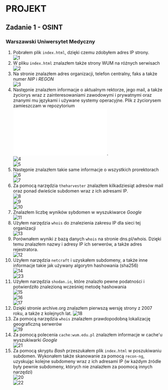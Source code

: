# PROJEKT
## Zadanie 1 - OSINT
### Warszawski Uniwersytet Medyczny
1. Pobrałem plik ```index.html```, dzięki czemu zdobyłem adres IP strony.  
![1](/OSINT/1.png)  
2. W pliku ```index.html``` znalazłem także strony WUM na różnych serwisach  
![2](/OSINT/2.png)  
3. Na stronie znalazłem adres organizacji, telefon centralny, faks a także numer *NIP* i *REGON*  
![3](/OSINT/3.png)  
4. Następnie znalazłem informacje o aktualnym rektorze, jego mail, a także życiorys wraz z zainteresowaniami zawodowymi i prywatnymi oraz znanymi mu językami i używane systemy operacyjne. Plik z życiorysem zamieszczam w repozytorium ![Plik](/OSINT/rektor_info.pdf).  
![4](/OSINT/4.png)  
![5](/OSINT/5.png)  
5. Następnie znalazłem takie same informacje o wszystkich prorektorach  
![6](/OSINT/6.png)  
![7](/OSINT/7.png)  
6. Za pomocą narzędzia ```theharvester``` znalazłem kilkadziesiąt adresów mail oraz ponad dwieście subdomen wraz z ich adresami IP.  
![8](/OSINT/8.png)  
![9](/OSINT/9.png)  
![10](/OSINT/10.png)  
7. Znalazłem liczbę wyników sybdomen w wyszukiwarce *Google*  
![11](/OSINT/11.png)  
8. Użyłem narzędzia ```whois``` do znalezienia zakresu IP dla sieci tej organizacji  
![13](/OSINT/13.png)  
9. Porównałem wyniki z bazą danych ```whois``` na stronie dns.pl/whois. Dzięki temu znalazłem nazwy i adresy IP ich serwerów, a także adres rejestratora.  
![12](/OSINT/12.png)  
10. Użyłem narzędzia ```netcraft``` i uzyskałem subdomeny, a także inne informacje takie jak używany algorytm hashowania (sha256)  
![14](/OSINT/14.png)  
![23](/OSINT/23.png)  
11. Użyłem narzędzia ```shodan.io```, które znalazło pewne podatności i potwierdziło znalezioną wcześniej metodę hashowania  
![15](/OSINT/15.png)  
![16](/OSINT/16.png)  
![17](/OSINT/17.png)  
12. Dzięki stronie archive.org znalazłem pierwszą wersję strony z 2007 roku, a także z kolejnych lat.
![18](/OSINT/18.png)  
13. Za pomocą narzędzia ```whois``` znalazłem prawdopodobną lokalizację geograficzną serwerów  
![19](/OSINT/19.png)  
14. Za pomocą polecenia ```cache:wum.edu.pl``` znalazłem informacje w cache'u wyszukiwarki *Google*  
![21](/OSINT/21.png)  
15. Za pomocą skryptu *Bash* przeszukałem plik ```index.html``` w poszukiwaniu subdomen. Wykonałem także skanowanie za pomocą ```recon-ng```, uzyskując kolejne subdomeny wraz z ich adresami IP (w każdym źródle były pewnie subdomeny, których nie znalazłem za poomocą innych narzędzi)  
![20](/OSINT/20.png)  
![22](/OSINT/22.png)  
